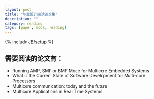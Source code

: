 ```yaml
---
layout: post
title: "毕业设计阅读论文集"
description: ""
category: reading 
tags: [paper, mcos, reading]
---
```

{% include JB/setup %}

## 需要阅读的论文有：

* Running AMP, SMP or BMP Mode for Multicore Embedded Systems
* What is the Current State of Software Development for Multi-core Processors
* Multicore communication: today and the future
* Multicore Applications in Real Time Systems


